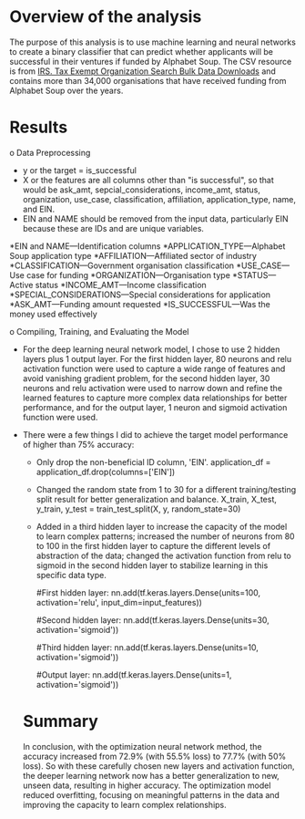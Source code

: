 # Overview of the analysis
The purpose of this analysis is to use machine learning and neural networks to create a binary classifier that can predict whether applicants will be successful in their ventures if funded by Alphabet Soup. The CSV resource is from [IRS. Tax Exempt Organization Search Bulk Data Downloads](https://www.irs.gov/charities-non-profits/tax-exempt-organization-search-bulk-data-downloads) and contains more than 34,000 organisations that have received funding from Alphabet Soup over the years.

# Results
o	Data Preprocessing
* y or the target = is_successful
* X or the features are all columns other than "is successful", so that would be ask_amt, sepcial_considerations, income_amt, status, organization, use_case, classification, affiliation, application_type, name, and EIN.
* EIN and NAME should be removed from the input data, particularly EIN because these are IDs and are unique variables.

*EIN and NAME—Identification columns
*APPLICATION_TYPE—Alphabet Soup application type
*AFFILIATION—Affiliated sector of industry
*CLASSIFICATION—Government organisation classification
*USE_CASE—Use case for funding
*ORGANIZATION—Organisation type
*STATUS—Active status
*INCOME_AMT—Income classification
*SPECIAL_CONSIDERATIONS—Special considerations for application
*ASK_AMT—Funding amount requested
*IS_SUCCESSFUL—Was the money used effectively
  
o	Compiling, Training, and Evaluating the Model
* For the deep learning neural network model, I chose to use 2 hidden layers plus 1 output layer. For the first hidden layer, 80 neurons and relu activation function were used to capture a wide range of features and avoid vanishing gradient problem, for the second hidden layer, 30 neurons and relu activation were used to narrow down and refine the learned features to capture more complex data relationships for better performance, and for the output layer, 1 neuron and sigmoid activation function were used.
* There were a few things I did to achieve the target model performance of higher than 75% accuracy:
  * Only drop the non-beneficial ID column, 'EIN'.
    application_df = application_df.drop(columns=['EIN'])
  * Changed the random state from 1 to 30 for a different training/testing split result for better generalization and balance.
    X_train, X_test, y_train, y_test = train_test_split(X, y, random_state=30)
  * Added in a third hidden layer to increase the capacity of the model to learn complex patterns; increased the number of neurons from 80 to 100 in the first hidden layer to capture     the different levels of abstraction of the data; changed the activation function from relu to sigmoid in the second hidden layer to stabilize learning in this specific data type.
    
    #First hidden layer:
    nn.add(tf.keras.layers.Dense(units=100, activation='relu', input_dim=input_features))
    
    #Second hidden layer:
    nn.add(tf.keras.layers.Dense(units=30, activation='sigmoid'))

    #Third hidden layer:
    nn.add(tf.keras.layers.Dense(units=10, activation='sigmoid'))

    #Output layer:
    nn.add(tf.keras.layers.Dense(units=1, activation='sigmoid'))

  # Summary
  In conclusion, with the optimization neural network method, the accuracy increased from 72.9% (with 55.5% loss) to 77.7% (with 50% loss). So with these carefully chosen new layers    and activation function, the deeper learning network now has a better generalization to new, unseen data, resulting in higher accuracy. The optimization model reduced overfitting,    focusing on meaningful patterns in the data and improving the capacity to learn complex relationships.

